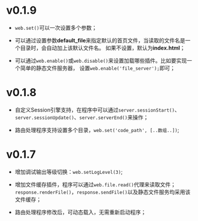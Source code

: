 v0.1.9
=========

* `web.set()`可以一次设置多个参数；

* 可以通过设置参数**default_file**来指定默认的首页文件，当读取的文件名是一个目录时，会自动加上该默认文件名。
如果不设置，默认为**index.html**；

* 可以通过`web.enable()`或`web.disable()`来设置加载哪些插件。比如要实现一个简单的静态文件服务器，
设置`web.enable('file_server');`即可；


v0.1.8
=========

* 自定义Session引擎支持，在程序中可以通过`server.sessionStart()`、
`server.sessionUpdate()`、`server.serverEnd()`来操作；

* 路由处理程序支持设置多个目录，`web.set('code_path', [..数组..])`;


v0.1.7
=========

* 增加调试输出等级切换：`web.setLogLevel(3)`;

* 增加文件缓存插件，程序可以通过`web.file.read()`代理来读取文件；
`response.renderFile()`，`response.sendFile()`以及静态文件服务均采用该文件缓存；

* 路由处理程序修改后，可动态载入，无需重新启动程序；

